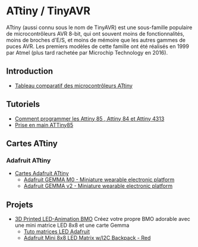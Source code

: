 # ATtiny / TinyAVR

ATtiny (aussi connu sous le nom de TinyAVR) est une sous-famille populaire de microcontrôleurs AVR 8-bit, qui ont souvent moins de fonctionnalités, moins de broches d'E/S, et moins de mémoire que les autres gammes de puces AVR. Les premiers modèles de cette famille ont été réalisés en 1999 par Atmel (plus tard rachetée par Microchip Technology en 2016).

## Introduction

 * [Tableau comparatif des microcontrôleurs ATtiny](https://fr.wikipedia.org/wiki/Tableau_comparatif_des_microcontr%C3%B4leurs_ATtiny)

## Tutoriels

 * [Comment programmer les Attiny 85 , Attiny 84 et Attiny 4313](http://christianpc.fr/comment-programmer-un-attiny-85)
 * [Prise en main ATTiny85](https://www.sla99.fr/2019/12/01/prise-en-main-attiny85)

## Cartes ATtiny

### Adafruit ATtiny

 * [Cartes Adafruit ATtiny](https://www.adafruit.com/search?q=ATtiny)
   * [Adafruit GEMMA M0 - Miniature wearable electronic platform](https://www.adafruit.com/product/3501)
   * [Adafruit GEMMA v2 - Miniature wearable electronic platform](https://www.adafruit.com/product/1222)

## Projets

 * [3D Printed LED-Animation BMO](https://learn.adafruit.com/3d-printed-led-animation-bmo) Créez votre propre BMO adorable avec une mini matrice LED 8x8 et une carte Gemma
   * [Tuto matrices LED Adafruit](https://learn.adafruit.com/adafruit-led-backpack)
   * [Adafruit Mini 8x8 LED Matrix w/I2C Backpack - Red](https://www.digikey.com/en/products/detail/adafruit-industries-llc/870/5699170)

